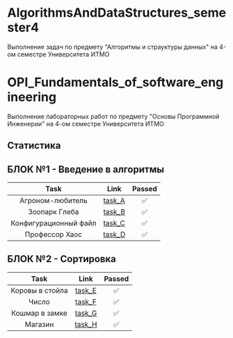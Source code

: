 # AlgorithmsAndDataStructures_semester4
Выполнение задач по предмету "Алгоритмы и страуктуры данных" на 4-ом семестре Университета ИТМО

# OPI_Fundamentals_of_software_engineering
Выполнение лабораторных работ по предмету "Основы Программной Инженерии" на 4-ом семестре Университета ИТМО

## Статистика

## БЛОК №1 - Введение в алгоритмы

| Task                  | Link                        | Passed |
| :---:                 | :---:                       | :---:  |
| Агроном-любитель      | [task_A](part_1/task_A.cpp) | ✅     |
| Зоопарк Глеба         | [task_B](part_1/task_B.cpp) | ✅     |
| Конфигурационный файл | [task_C](part_1/task_C.cpp) | ✅     |
| Профессор Хаос        | [task_D](part_1/task_D.cpp) | ✅     |

## БЛОК №2 - Сортировка

| Task            | Link                        | Passed |
| :---:           | :---:                       | :---:  |
| Коровы в стойла | [task_E](part_2/task_E.cpp) | ✅     |
| Число           | [task_F](part_2/task_F.cpp) | ✅     |
| Кошмар в замке  | [task_G](part_2/task_G.cpp) | ✅     |
| Магазин         | [task_H](part_2/task_H.cpp) | ✅     |

